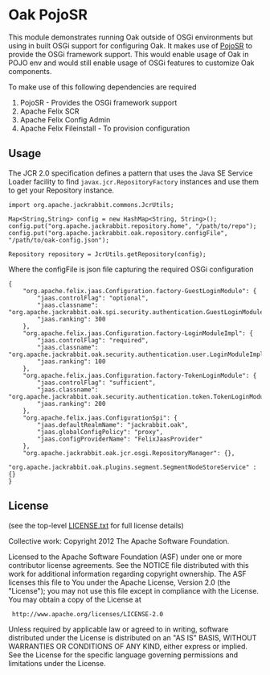 Oak PojoSR
==========

This module demonstrates running Oak outside of OSGi environments but using in built OSGi
support for configuring Oak. It makes use of [PojoSR][1] to provide the OSGi framework
support. This would enable usage of Oak in POJO env and would still enable usage of OSGi features
to customize Oak components.

To make use of this following dependencies are required

1. PojoSR - Provides the OSGi framework support
2. Apache Felix SCR
3. Apache Felix Config Admin
4. Apache Felix Fileinstall - To provision configuration

Usage
-----

The JCR 2.0 specification defines a pattern that uses the Java SE Service Loader facility to 
find `javax.jcr.RepositoryFactory` instances and use them to get your Repository instance.

    import org.apache.jackrabbit.commons.JcrUtils;
    
    Map<String,String> config = new HashMap<String, String>();
    config.put("org.apache.jackrabbit.repository.home", "/path/to/repo");
    config.put("org.apache.jackrabbit.oak.repository.configFile", "/path/to/oak-config.json");

    Repository repository = JcrUtils.getRepository(config);
    
Where the configFile is json file capturing the required OSGi configuration

    {
        "org.apache.felix.jaas.Configuration.factory-GuestLoginModule": {
            "jaas.controlFlag": "optional",
            "jaas.classname": "org.apache.jackrabbit.oak.spi.security.authentication.GuestLoginModule",
            "jaas.ranking": 300
        },
        "org.apache.felix.jaas.Configuration.factory-LoginModuleImpl": {
            "jaas.controlFlag": "required",
            "jaas.classname": "org.apache.jackrabbit.oak.security.authentication.user.LoginModuleImpl",
            "jaas.ranking": 100
        },
        "org.apache.felix.jaas.Configuration.factory-TokenLoginModule": {
            "jaas.controlFlag": "sufficient",
            "jaas.classname": "org.apache.jackrabbit.oak.security.authentication.token.TokenLoginModule",
            "jaas.ranking": 200
        },
        "org.apache.felix.jaas.ConfigurationSpi": {
            "jaas.defaultRealmName": "jackrabbit.oak",
            "jaas.globalConfigPolicy": "proxy",
            "jaas.configProviderName": "FelixJaasProvider"
        },
        "org.apache.jackrabbit.oak.jcr.osgi.RepositoryManager": {},
        "org.apache.jackrabbit.oak.plugins.segment.SegmentNodeStoreService" : {}
    }

[1]: https://code.google.com/p/pojosr/

License
-------

(see the top-level [LICENSE.txt](../LICENSE.txt) for full license details)

Collective work: Copyright 2012 The Apache Software Foundation.

Licensed to the Apache Software Foundation (ASF) under one or more
contributor license agreements.  See the NOTICE file distributed with
this work for additional information regarding copyright ownership.
The ASF licenses this file to You under the Apache License, Version 2.0
(the "License"); you may not use this file except in compliance with
the License.  You may obtain a copy of the License at

     http://www.apache.org/licenses/LICENSE-2.0

Unless required by applicable law or agreed to in writing, software
distributed under the License is distributed on an "AS IS" BASIS,
WITHOUT WARRANTIES OR CONDITIONS OF ANY KIND, either express or implied.
See the License for the specific language governing permissions and
limitations under the License.
